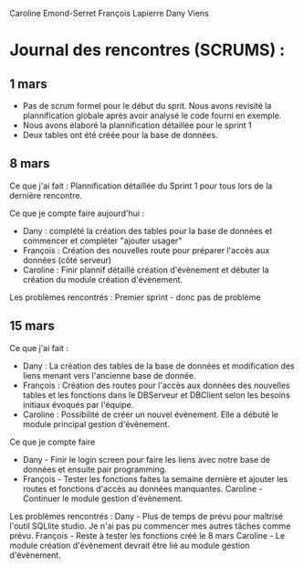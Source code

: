 Caroline Emond-Serret
François Lapierre
Dany Viens


# Journal des rencontres (SCRUMS) :

## 1 mars

- Pas de scrum formel pour le début du sprit. Nous avons revisité la plannification globale après avoir analysé le code fourni en exemple.
- Nous avons élaboré la plannification détaillée pour le sprint 1
- Deux tables ont été créée pour la base de données.


## 8 mars 

Ce que j'ai fait :
Plannification détaillée du Sprint 1 pour tous lors de la dernière rencontre. 

Ce que je compte faire aujourd'hui :
- Dany : complété la création des tables pour la base de données et commencer et compléter "ajouter usager"
- François : Création des nouvelles route pour préparer l'accès aux données (côté serveur)
- Caroline : Finir plannif détaillé création d'évènement et débuter la création du module création d'évènement. 

Les problèmes rencontrés :
Premier sprint - donc pas de problème

## 15 mars 

Ce que j'ai fait : 
- Dany : La création des tables de la base de données et modification des liens menant vers l'ancienne base de donnée. 
- François : Création des routes pour l'accès aux données des nouvelles tables et les fonctions dans le DBServeur et DBClient selon les besoins initiaux évoqués par l'équipe. 
- Caroline : Possibilité de créer un nouvel évènement. Elle a débuté le module principal gestion d'évènement.

Ce que je compte faire
-  Dany - Finir le login screen pour faire les liens avec notre base de données et ensuite pair programming. 
- François - Tester les fonctions faites la semaine dernière et ajouter les routes et fonctions d'accès au données manquantes. 
Caroline - Continuer le module gestion d'évènement. 

Les problèmes rencontrés :
Dany - Plus de temps de prévu pour maîtrisé l'outil SQLlite studio. Je n'ai pas pu commencer mes autres tâches comme prévu. 
François - Reste à tester les fonctions créé le 8 mars
Caroline - Le module création d'évènement devrait être lié au module gestion d'évènement. 